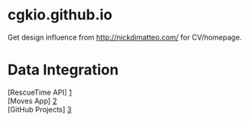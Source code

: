 [1]: https://www.rescuetime.com/anapi/setup/documentation
[2]: https://dev.moves-app.com/
[3]: https://developer.github.com/v3/repos/

cgkio.github.io
===============

Get design influence from http://nickdimatteo.com/ for CV/homepage. 

Data Integration
===============
[RescueTime API] [1]  
[Moves App] [2]  
[GitHub Projects] [3]

